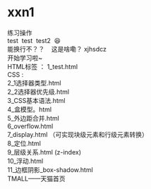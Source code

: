 # xxn1
练习操作
<br>test &nbsp;test &nbsp;test2 &nbsp;😆 
<br>能换行不？？&nbsp;&nbsp;&nbsp;&nbsp;这是啥嘞？ xjhsdcz
<br>开始学习啦~
<br> HTML标签 ： 1_test.html
<br> CSS : 
<br>2_1选择器类型.html 
<br> 2_2选择器优先级.html
<br> 3_CSS基本语法.html
<br> 4_盒模型。html
<br> 5_外边距合并.html
<br> 6_overflow.html
<br> 7_display.html  （可实现块级元素和行级元素转换）
<br> 8_定位.html
<br> 9_层级关系.html  (z-index)
<br> 10_浮动.html
<br> 11_边框阴影_box-shadow.html
<br> TMALL——天猫首页